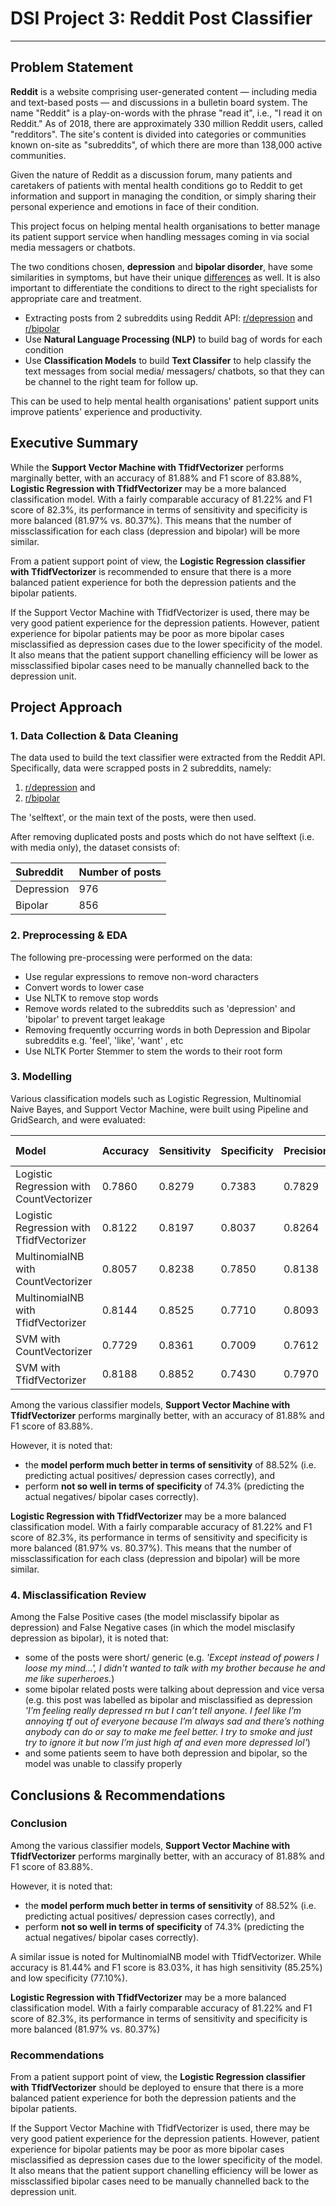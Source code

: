 # DSI Project 3: Reddit Post Classifier
------

## Problem Statement

**Reddit** is a website comprising user-generated content — including media and text-based posts — and discussions in a bulletin board system. The name "Reddit" is a play-on-words with the phrase "read it", i.e., "I read it on Reddit." As of 2018, there are approximately 330 million Reddit users, called "redditors". The site's content is divided into categories or communities known on-site as "subreddits", of which there are more than 138,000 active communities.

Given the nature of Reddit as a discussion forum, many patients and caretakers of patients with mental health conditions go to Reddit to get information and support in managing the condition, or simply sharing their personal experience and emotions in face of their condition.

This project focus on helping mental health organisations to better manage its patient support service when handling messages coming in via social media messagers or chatbots.

The two conditions chosen, **depression** and **bipolar disorder**, have some similarities in symptoms, but have their unique [differences](https://www.webmd.com/bipolar-disorder/bipolar-vs-depression) as well. It is also important to differentiate the conditions to direct to the right specialists for appropriate care and treatment.

* Extracting posts from 2 subreddits using Reddit API: [r/depression](https://www.reddit.com/r/depression/) and [r/bipolar](https://www.reddit.com/r/bipolar/)
* Use **Natural Language Processing (NLP)** to build bag of words for each condition
* Use **Classification Models** to build **Text Classifer** to help classify the text messages from social media/ messagers/ chatbots, so that they can be channel to the right team for follow up.

This can be used to help mental health organisations' patient support units improve patients' experience and productivity.


## Executive Summary

While the **Support Vector Machine with TfidfVectorizer** performs marginally better, with an accuracy of 81.88% and F1 score of 83.88%, **Logistic Regression with TfidfVectorizer** may be a more balanced classification model. With a fairly comparable accuracy of 81.22% and F1 score of 82.3%, its performance in terms of sensitivity and specificity is more balanced (81.97% vs. 80.37%). This means that the number of missclassification for each class (depression and bipolar) will be more similar. 

From a patient support point of view, the **Logistic Regression classifier with TfidfVectorizer** is recommended to ensure that there is a more balanced patient experience for both the depression patients and the bipolar patients. 

If the Support Vector Machine with TfidfVectorizer is used, there may be very good patient experience for the depression patients. However, patient experience for bipolar patients may be poor as more bipolar cases misclassified as depression cases due to the lower specificity of the model. It also means that the patient support chanelling efficiency will be lower as missclassified bipolar cases need to be manually channelled back to the depression unit. 


## Project Approach


### 1. Data Collection & Data Cleaning

The data used to build the text classifier were extracted from the Reddit API. Specifically, data were scrapped posts in 2 subreddits, namely:
1. [r/depression](https://www.reddit.com/r/depression/) and 
2. [r/bipolar](https://www.reddit.com/r/bipolar/)

The 'selftext', or the main text of the posts, were then used.

After removing duplicated posts and posts which do not have selftext (i.e. with media only), the dataset consists of:

|Subreddit | Number of posts |
|:---- | :----|
|Depression | 976 |
|Bipolar | 856 |


### 2. Preprocessing & EDA

The following pre-processing were performed on the data:
* Use regular expressions to remove non-word characters
* Convert words to lower case
* Use NLTK to remove stop words
* Remove words related to the subreddits such as 'depression' and 'bipolar' to prevent target leakage
* Removing frequently occurring words in both Depression and Bipolar subreddits e.g. 'feel', 'like', 'want' , etc
* Use NLTK Porter Stemmer to stem the words to their root form


### 3. Modelling

Various classification models such as Logistic Regression, Multinomial Naive Bayes, and Support Vector Machine,  were built using Pipeline and GridSearch, and were evaluated:

|Model | Accuracy | Sensitivity | Specificity | Precision | F1 Score |
|:---  |:--- |:---  |:--- |:---  |:--- |
| Logistic Regression with CountVectorizer| 0.7860 | 0.8279 | 0.7383 | 0.7829 | 0.8048 |
| Logistic Regression with TfidfVectorizer| 0.8122 | 0.8197 | 0.8037 | 0.8264 | 0.8230 |
| MultinomialNB with CountVectorizer      | 0.8057 | 0.8238 | 0.7850 | 0.8138 | 0.8187 |
| MultinomialNB with TfidfVectorizer      | 0.8144 | 0.8525 | 0.7710 | 0.8093 | 0.8303 |
| SVM with CountVectorizer                | 0.7729 | 0.8361 | 0.7009 | 0.7612 | 0.7969 |
| SVM with TfidfVectorizer                | 0.8188 | 0.8852 | 0.7430 | 0.7970 | 0.8388 |


Among the various classifier models, **Support Vector Machine with TfidfVectorizer** performs marginally better, with an accuracy of 81.88% and F1 score of 83.88%. 

However, it is noted that: 

* the **model perform much better in terms of sensitivity** of 88.52% (i.e. predicting actual positives/ depression cases correctly), and 
* perform **not so well in terms of specificity** of 74.3% (predicting the actual negatives/ bipolar cases correctly).

**Logistic Regression with TfidfVectorizer** may be a more balanced classification model. With a fairly comparable accuracy of 81.22% and F1 score of 82.3%, its performance in terms of sensitivity and specificity is more balanced (81.97% vs. 80.37%). This means that the number of missclassification for each class (depression and bipolar) will be more similar. 


### 4. Misclassification Review

Among the False Positive cases (the model misclassify bipolar as depression) and False Negative cases (in which the model misclasify depression as bipolar), it is noted that:
* some of the posts were short/ generic (e.g. *'Except instead of powers I loose my mind...', I didn't wanted to talk with my brother because he and me like superheroes.*)
* some bipolar related posts were talking about depression and vice versa (e.g. this post was labelled as bipolar and misclassified as depression *'I’m feeling really depressed rn but I can’t tell anyone. I feel like I’m annoying tf out of everyone because I’m always sad and there’s nothing anybody can do or say to make me feel better. I try to smoke and just try to ignore it but now I’m just high af and even more depressed lol'*)
* and some patients seem to have both depression and bipolar, so the model was unable to classify properly



## Conclusions & Recommendations

### Conclusion

Among the various classifier models, **Support Vector Machine with TfidfVectorizer** performs marginally better, with an accuracy of 81.88% and F1 score of 83.88%. 

However, it is noted that: 

* the **model perform much better in terms of sensitivity** of 88.52% (i.e. predicting actual positives/ depression cases correctly), and 
* perform **not so well in terms of specificity** of 74.3% (predicting the actual negatives/ bipolar cases correctly).

A similar issue is noted for MultinomialNB model with TfidfVectorizer. While accuracy is 81.44% and F1 score is 83.03%, it has high sensitivity (85.25%) and low specificity (77.10%).

**Logistic Regression with TfidfVectorizer** may be a more balanced classification model. With a fairly comparable accuracy of 81.22% and F1 score of 82.3%, its performance in terms of sensitivity and specificity is more balanced (81.97% vs. 80.37%)


### Recommendations

From a patient support point of view, the **Logistic Regression classifier with TfidfVectorizer** should be deployed to ensure that there is a more balanced patient experience for both the depression patients and the bipolar patients. 

If the Support Vector Machine with TfidfVectorizer is used, there may be very good patient experience for the depression patients. However, patient experience for bipolar patients may be poor as more bipolar cases misclassified as depression cases due to the lower specificity of the model. It also means that the patient support chanelling efficiency will be lower as missclassified bipolar cases need to be manually channelled back to the depression unit. 

